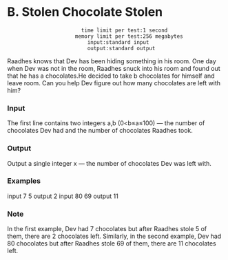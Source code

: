 # B. Stolen Chocolate Stolen
                            time limit per test:1 second
                          memory limit per test:256 megabytes
                              input:standard input
                              output:standard output

Raadhes knows that Dev has been hiding something in his room. One day when Dev was not in the room, Raadhes snuck into his room and found out that he has a
chocolates.He decided to take b chocolates for himself and leave room.
Can you help Dev figure out how many chocolates are left with him?

### Input
The first line contains two integers a,b (0<b≤a≤100) — the number of chocolates Dev had and the number of chocolates Raadhes took.

### Output
Output a single integer x — the number of chocolates Dev was left with.

### Examples
input 
7 5
output 
2
input 
80 69
output 
11
### Note
In the first example, Dev had 7 chocolates but after Raadhes stole 5 of them, there are 2 chocolates left.
Similarly, in the second example, Dev had 80 chocolates but after Raadhes stole 69 of them, there are 11 chocolates left.

